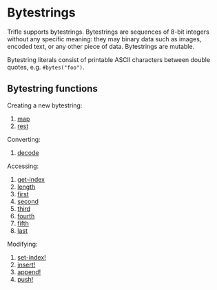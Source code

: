 # Bytestrings

Trifle supports bytestrings. Bytestrings are sequences of 8-bit
integers without any specific meaning: they may binary data such as
images, encoded text, or any other piece of data. Bytestrings are
mutable.

Bytestring literals consist of printable ASCII characters between double
quotes, e.g. `#bytes("foo")`.

## Bytestring functions

Creating a new bytestring:

1. [map](Sequences-Map.md)
2. [rest](Sequences-Rest.md)

Converting:

1. [decode](Bytestrings-Decode.md)

Accessing:

1. [get-index](Sequences-GetIndex.md)
2. [length](Sequences-Length.md)
3. [first](Sequence-First.md)
4. [second](Sequences-Second.md)
5. [third](Sequences-Third.md)
6. [fourth](Sequences-Fourth.md)
7. [fifth](Sequences-Fifth.md)
8. [last](Sequences-Last.md)

Modifying:

1. [set-index!](Sequences-SetIndex.md)
2. [insert!](Sequences-Insert.md)
3. [append!](Sequences-Append.md)
4. [push!](Sequences-Push.md)

